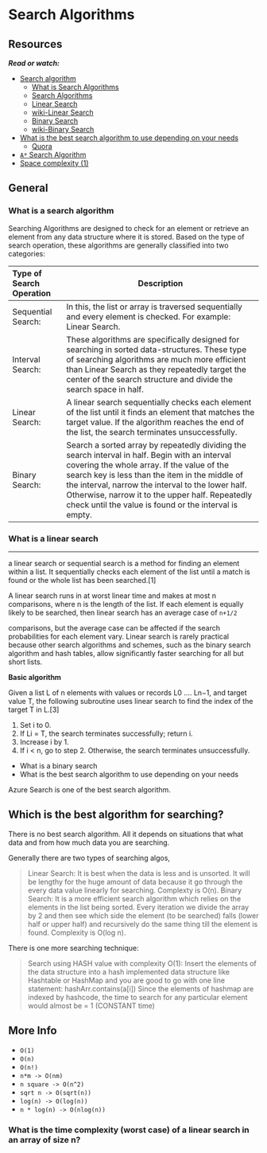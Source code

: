 Search Algorithms
=================

Resources
---------
***Read or watch:***

* [Search algorithm](https://en.wikipedia.org/wiki/Search_algorithm)
  - [What is Search Algorithms](https://www.geeksforgeeks.org/searching-algorithms/)
  - [Search Algorithms](https://www.techopedia.com/definition/21975/search-algorithm)
  - [Linear Search](https://www.geeksforgeeks.org/linear-search/)
  - [wiki-Linear Search](https://en.wikipedia.org/wiki/Linear_search)
  - [Binary Search](https://www.geeksforgeeks.org/binary-search/)
  - [wiki-Binary Search](https://en.wikipedia.org/wiki/Binary_search_algorithm)
* [What is the best search algorithm to use depending on your needs](https://www.quora.com/What-is-the-best-search-algorithm-in-programming)
  - [Quora](https://www.quora.com/Which-is-the-best-algorithm-for-searching?share=1)
* [`A*` Search Algorithm](https://www.geeksforgeeks.org/a-search-algorithm/)
* [Space complexity (1)](https://www.geeksforgeeks.org/g-fact-86/)

General
-------
### What is a search algorithm
<p>
Searching Algorithms are designed to check for an element or retrieve an element from any data structure where it is stored. Based on the type of search operation, these algorithms are generally classified into two categories:

|Type of Search Operation| Description|
|:-----------------------|------------|
|Sequential Search:| In this, the list or array is traversed sequentially and every element is checked. For example: Linear Search.|
|Interval Search:| These algorithms are specifically designed for searching in sorted data-structures. These type of searching algorithms are much more efficient than Linear Search as they repeatedly target the center of the search structure and divide the search space in half.|
|Linear Search:| A linear search sequentially checks each element of the list until it finds an element that matches the target value. If the algorithm reaches the end of the list, the search terminates unsuccessfully.|
|Binary Search:|Search a sorted array by repeatedly dividing the search interval in half. Begin with an interval covering the whole array. If the value of the search key is less than the item in the middle of the interval, narrow the interval to the lower half. Otherwise, narrow it to the upper half. Repeatedly check until the value is found or the interval is empty.|
</p>

### What is a linear search
----------------
<p>
a linear search or sequential search is a method for finding an element within a list. It sequentially checks each element of the list until a match is found or the whole list has been searched.[1]

A linear search runs in at worst linear time and makes at most n comparisons, where n is the length of the list.
If each element is equally likely to be searched, then linear search has an average case of
`n+1/2`

comparisons, but the average case can be affected if the search probabilities for each element vary.
Linear search is rarely practical because other search algorithms and schemes, such as the binary search algorithm and hash tables, allow significantly faster searching for all but short lists.

**Basic algorithm**

Given a list L of n elements with values or records L0 .... Ln−1, and target value T, the following subroutine uses linear search to find the index of the target T in L.[3]

1. Set i to 0.
2. If Li = T, the search terminates successfully; return i.
3. Increase i by 1.
4. If i < n, go to step 2. Otherwise, the search terminates unsuccessfully.

</p>

* What is a binary search
* What is the best search algorithm to use depending on your needs
<p>
Azure Search is one of the best search algorithm.

Which is the best algorithm for searching?
------------------------------------
There is no best search algorithm. All it depends on situations that what data and from how much data you are searching.

Generally there are two types of searching algos,

> Linear Search: It is best when the data is less and is unsorted. It will be lengthy for the huge amount of data because it go through the every data value linearly for searching. Complexty is O(n).
> Binary Search: It is a more efficient search algorithm which relies on the elements in the list being sorted. Every iteration we divide the array by 2 and then see which side the element (to be searched) falls (lower half or upper half) and recursively do the same thing till the element is found. Complexity is O(log n).

There is one more searching technique:

> Search using HASH value with complexity O(1):
Insert the elements of the data structure into a hash implemented data structure like Hashtable or HashMap and you are good to go with one line statement:
hashArr.contains(a[i])
Since the elements of hashmap are indexed by hashcode, the time to search for any particular element would almost be = 1 (CONSTANT time)
</p>

More Info
----------
* `O(1)`
* `O(n)`
* `O(n!)`
* `n*m -> O(nm)`
* `n square -> O(n^2)`
* `sqrt n -> O(sqrt(n))`
* `log(n) -> O(log(n))`
* `n * log(n) -> O(nlog(n))`

### What is the time complexity (worst case) of a linear search in an array of size n?


